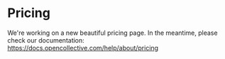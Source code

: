 # Pricing

We're working on a new beautiful pricing page. In the meantime, please check our documentation:<br/>
<a href="https://docs.opencollective.com/help/about/pricing">https://docs.opencollective.com/help/about/pricing</a>
